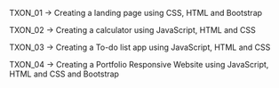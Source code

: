 TXON_01 -> Creating a landing page using CSS, HTML and Bootstrap

TXON_02 -> Creating a calculator using JavaScript, HTML and CSS

TXON_03 -> Creating a To-do list app using JavaScript, HTML and CSS

TXON_04 -> Creating a Portfolio Responsive Website using JavaScript, HTML and CSS and Bootstrap
